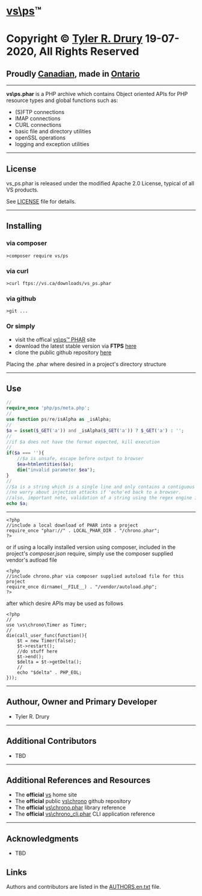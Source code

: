 # [vs\ps]()&trade;

# Copyright &copy; [Tyler R. Drury](https://vigilance91.github.io/) 19-07-2020, All Rights Reserved

## Proudly [Canadian](https://www.canada.ca/en.html), made in [Ontario](https://www.ontario.ca/)


---

**vs\ps.phar** is a PHP archive which contains Object oriented APIs for PHP resource types and global functions such as:

* (S)FTP connections
* IMAP connections
* CURL connections
* basic file and directory utilities
* openSSL operations
* logging and exception utilities


---

## License

vs_ps.phar is released under the modified Apache 2.0 License,
typical of all VS products.

See [LICENSE][7] file for details.

---

## Installing

### via composer
```
>composer require vs/ps
```
### via curl
```
>curl ftps://vs.ca/downloads/vs_ps.phar
```
### via github
```
>git ...
```

### Or simply

* visit the offical
[vs\ps&trade; PHAR](https://vs.ca/downloads/vs_ps.phar) site
* download the latest stable version via **FTPS**
[here](ftps://vs.ca/downloads/vs_ps.phar)
* clone the public github repository [here]()

Placing the .phar where desired in a project's directory structure

---

## Use

```php
//
require_once 'php/ps/meta.php';
//
use function ps/re/isAlpha as _isAlpha;
//
$a = isset($_GET('a')) and _isAlpha($_GET('a')) ? $_GET('a') : '';
//
//if $a does not have the format expected, kill execution
//
if($a === ''){
    //$a is unsafe, escape before output to browser
    $ea=htmlentities($a);
    die("invalid parameter $ea");
}
//
//$a is a string which is a single line and only contains a contiguous sequence of characters, without whitespace, numbers, punctuation or other special characters
//no worry about injection attacks if 'echo'ed back to a browser.
//also, important note, validation of a string using the regex engine is faster than performing entity escaping!
echo $a;
```

---

```
<?php
//include a local download of PHAR into a project
require_once "phar://" . LOCAL_PHAR_DIR . "/chrono.phar";
?>
```
or if using a locally installed version using composer,
included in the project's *composer.json* require,
simply use the composer supplied vendor's autload file
```
<?php
//include chrono.phar via composer supplied autoload file for this project
require_once dirname(__FILE__) . "/vendor/autoload.php";
?>
```

after which desire APIs may be used as follows

```
<?php
//
use \vs\chrono\Timer as Timer;
//
die(call_user_func(function(){
    $t = new Timer(false);
    $t->restart();
    //do stuff here
    $t->end();
    $delta = $t->getDelta();
    //
    echo "$delta" . PHP_EOL;
}));
```

---

## Authour, Owner and Primary Developer

* Tyler R. Drury


---

## Additional Contributors

* TBD


---

## Additional References and Resources

* The **official** [vs]() home site
* The **official** public [vs\chrono]() github repository
* The **official** [vs\chrono.phar]() library reference
* The **official** [vs\chrono_cli.phar]() CLI application reference


---
    
## Acknowledgments

* TBD

## Links


Authors and contributors are listed in the [AUTHORS.en.txt][8] file.

[1]: http://highlightjs.readthedocs.io/en/latest/api.html#inithighlightingonload
[2]: http://highlightjs.readthedocs.io/en/latest/css-classes-reference.html
[3]: http://highlightjs.readthedocs.io/en/latest/api.html#highlightblock-block
[4]: http://highlightjs.readthedocs.io/en/latest/api.html#configure-options
[5]: https://highlightjs.org/download/
[6]: http://highlightjs.readthedocs.io/en/latest/building-testing.html
[7]: https://github.com/isagalaev/highlight.js/blob/master/LICENSE
[8]: https://github.com/isagalaev/highlight.js/blob/master/AUTHORS.en.txt
